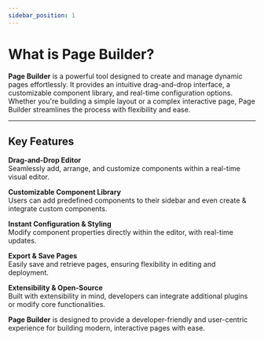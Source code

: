 ```yaml
---
sidebar_position: 1
---
```


# What is Page Builder?

**Page Builder** is a powerful tool designed to create and manage dynamic pages effortlessly. It provides an intuitive drag-and-drop interface, a customizable component library, and real-time configuration options. Whether you're building a simple layout or a complex interactive page, Page Builder streamlines the process with flexibility and ease.

---

## **Key Features**

**Drag-and-Drop Editor**  
Seamlessly add, arrange, and customize components within a real-time visual editor.

**Customizable Component Library**  
Users can add predefined components to their sidebar and even create & integrate custom components.

**Instant Configuration & Styling**  
Modify component properties directly within the editor, with real-time updates.

**Export & Save Pages**  
Easily save and retrieve pages, ensuring flexibility in editing and deployment.

**Extensibility & Open-Source**  
Built with extensibility in mind, developers can integrate additional plugins or modify core functionalities.

**Page Builder** is designed to provide a developer-friendly and user-centric experience for building modern, interactive pages with ease.
